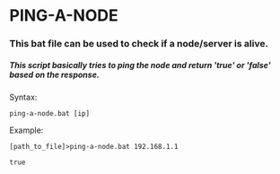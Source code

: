 # PING-A-NODE

### This bat file can be used to check if a node/server is alive.

##### This script basically tries to ping the node and return 'true' or 'false' based on the response.



Syntax:

	ping-a-node.bat [ip]


Example:

	[path_to_file]>ping-a-node.bat 192.168.1.1

	true
